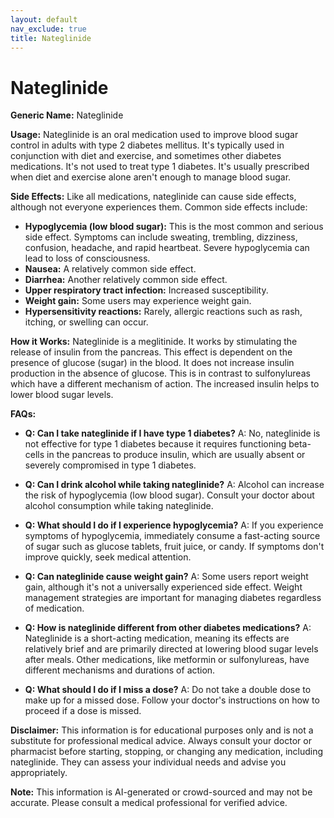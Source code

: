 ```yaml
---
layout: default
nav_exclude: true
title: Nateglinide
---
```


# Nateglinide

**Generic Name:** Nateglinide

**Usage:** Nateglinide is an oral medication used to improve blood sugar control in adults with type 2 diabetes mellitus.  It's typically used in conjunction with diet and exercise, and sometimes other diabetes medications. It's not used to treat type 1 diabetes.  It's usually prescribed when diet and exercise alone aren't enough to manage blood sugar.

**Side Effects:**  Like all medications, nateglinide can cause side effects, although not everyone experiences them. Common side effects include:

* **Hypoglycemia (low blood sugar):** This is the most common and serious side effect. Symptoms can include sweating, trembling, dizziness, confusion, headache, and rapid heartbeat. Severe hypoglycemia can lead to loss of consciousness.
* **Nausea:**  A relatively common side effect.
* **Diarrhea:**  Another relatively common side effect.
* **Upper respiratory tract infection:** Increased susceptibility.
* **Weight gain:** Some users may experience weight gain.
* **Hypersensitivity reactions:**  Rarely, allergic reactions such as rash, itching, or swelling can occur.

**How it Works:** Nateglinide is a meglitinide. It works by stimulating the release of insulin from the pancreas. This effect is dependent on the presence of glucose (sugar) in the blood.  It does not increase insulin production in the absence of glucose.  This is in contrast to sulfonylureas which have a different mechanism of action.  The increased insulin helps to lower blood sugar levels.

**FAQs:**

* **Q: Can I take nateglinide if I have type 1 diabetes?** A: No, nateglinide is not effective for type 1 diabetes because it requires functioning beta-cells in the pancreas to produce insulin, which are usually absent or severely compromised in type 1 diabetes.

* **Q: Can I drink alcohol while taking nateglinide?** A: Alcohol can increase the risk of hypoglycemia (low blood sugar).  Consult your doctor about alcohol consumption while taking nateglinide.

* **Q: What should I do if I experience hypoglycemia?** A: If you experience symptoms of hypoglycemia, immediately consume a fast-acting source of sugar such as glucose tablets, fruit juice, or candy.  If symptoms don't improve quickly, seek medical attention.

* **Q: Can nateglinide cause weight gain?** A: Some users report weight gain, although it's not a universally experienced side effect. Weight management strategies are important for managing diabetes regardless of medication.

* **Q:  How is nateglinide different from other diabetes medications?** A: Nateglinide is a short-acting medication, meaning its effects are relatively brief and are primarily directed at lowering blood sugar levels after meals.  Other medications, like metformin or sulfonylureas, have different mechanisms and durations of action.

* **Q:  What should I do if I miss a dose?** A:  Do not take a double dose to make up for a missed dose.  Follow your doctor's instructions on how to proceed if a dose is missed.

**Disclaimer:** This information is for educational purposes only and is not a substitute for professional medical advice. Always consult your doctor or pharmacist before starting, stopping, or changing any medication, including nateglinide.  They can assess your individual needs and advise you appropriately.


**Note:** This information is AI-generated or crowd-sourced and may not be accurate. Please consult a medical professional for verified advice.